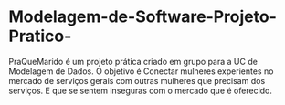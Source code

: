 # Modelagem-de-Software-Projeto-Pratico-
PraQueMarido é um projeto prática criado em grupo para a UC de Modelagem de Dados. O objetivo é Conectar mulheres experientes no mercado de serviços gerais com outras mulheres que precisam dos serviços. E que se sentem inseguras com o mercado que é oferecido.
